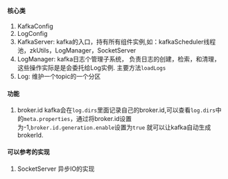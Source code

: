 #### 核心类

1. KafkaConfig
2. LogConfig
3. KafkaServer: kafka的入口，持有所有组件实例,如：kafkaScheduler线程池，zkUtils，LogManager，SocketServer
4. LogManager: kafka日志个管理子系统， 负责日志的创建，检索，和清理，这些操作实际是是会委托给Log实例.
主要方法`loadLogs`
5. Log: 维护一个topic的一个分区

#### 功能

1. broker.id
   kafka会在`log.dirs`里面记录自己的broker.id,可以查看`log.dirs`中的`meta.properties`，通过将broker.id设置为-1,`broker.id.generation.enable`设置为`true`
   就可以让kafka自动生成brokerId.

#### 可以参考的实现

1. SocketServer 异步IO的实现



